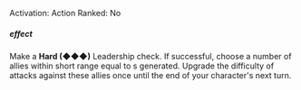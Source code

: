 Activation: Action
Ranked: No
##### effect
Make a **Hard (◆◆◆)** Leadership check. If
successful, choose a number of allies within
short range equal to s generated. Upgrade
the difficulty of attacks against these allies
once until the end of your character's next
turn.